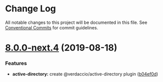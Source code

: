 # Change Log

All notable changes to this project will be documented in this file.
See [Conventional Commits](https://conventionalcommits.org) for commit guidelines.

# [8.0.0-next.4](https://github.com/verdaccio/monorepo/compare/v8.0.0-next.3...v8.0.0-next.4) (2019-08-18)


### Features

* **active-directory:** create @verdaccio/active-directory plugin ([b04ef0d](https://github.com/verdaccio/monorepo/commit/b04ef0d))
